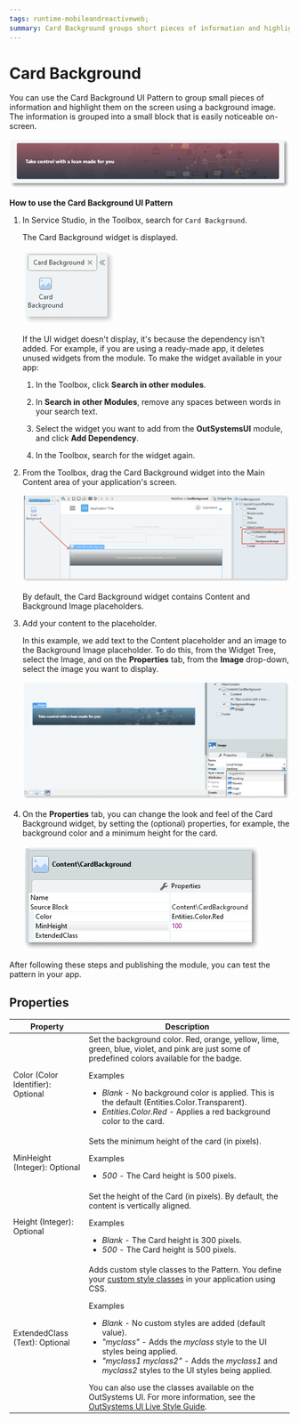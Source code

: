 ```yaml
---
tags: runtime-mobileandreactiveweb;  
summary: Card Background groups short pieces of information and highlights them on the screen while providing additional relevance by using a background image.
---
```


# Card Background

You can use the Card Background UI Pattern to group small pieces of information and highlight them on the screen using a background image. The information is grouped into a small block that is easily noticeable on-screen. 

![](<images/cardbackground-1-ss.png?width=800>)

**How to use the Card Background UI Pattern**

1. In Service Studio, in the Toolbox, search for `Card Background`.

    The Card Background widget is displayed.

    ![](<images/cardbackground-2-ss.png>)

    If the UI widget doesn't display, it's because the dependency isn't added. For example, if you are using a ready-made app, it deletes unused widgets from the module. To make the widget available in your app:

    1. In the Toolbox, click **Search in other modules**.

    1. In **Search in other Modules**, remove any spaces between words in your search text.
    
    1. Select the widget you want to add from the **OutSystemsUI** module, and click **Add Dependency**. 
    
    1. In the Toolbox, search for the widget again.

1. From the Toolbox, drag the Card Background widget into the Main Content area of your application's screen.

    ![](<images/cardbackground-3-ss.png?width=800>)

    By default, the Card Background widget contains Content and Background Image placeholders.

1. Add your content to the placeholder.

    In this example, we add text to the Content placeholder and an image to the Background Image placeholder. To do this, from the Widget Tree, select the Image, and on the **Properties** tab, from the **Image** drop-down, select the image you want to display.

    ![](<images/cardbackground-4-ss.png?width=800>)

1. On the **Properties** tab, you can change the look and feel of the Card Background widget, by setting the (optional) properties, for example, the background color and a minimum height for the card.

    ![](<images/cardbackground-5-ss.png>)

After following these steps and publishing the module, you can test the pattern in your app.

## Properties

| Property | Description |
|---|---|
| Color (Color Identifier): Optional  | Set the background color. Red, orange, yellow, lime, green, blue, violet, and pink are just some of predefined colors available for the badge. <p>Examples <ul><li>_Blank_ - No background color is applied. This is the default (Entities.Color.Transparent).</li><li>_Entities.Color.Red_ - Applies a red background color to the card.</li></ul></p> |
| MinHeight (Integer): Optional| Sets the minimum height of the card (in pixels).  <p>Examples</p><ul><li>_500_ - The Card height is 500 pixels. </li></ul> |
| Height (Integer): Optional | Set the height of the Card (in pixels). By default, the content is vertically aligned. <p>Examples</p><ul><li>_Blank_ - The Card height is 300 pixels. </li><li>_500_ - The Card height is 500 pixels. </li></ul> |
| ExtendedClass (Text): Optional  |  Adds custom style classes to the Pattern. You define your [custom style classes](../../../look-feel/css.md) in your application using CSS.<p>Examples</p><ul><li>_Blank_ - No custom styles are added (default value).</li><li>_"myclass"_ - Adds the _myclass_ style to the UI styles being applied.</li><li>_"myclass1 myclass2"_ - Adds the _myclass1_ and _myclass2_ styles to the UI styles being applied. </li></ul>You can also use the classes available on the OutSystems UI. For more information, see the [OutSystems UI Live Style Guide](https://outsystemsui.outsystems.com/StyleGuidePreview/Styles). |
